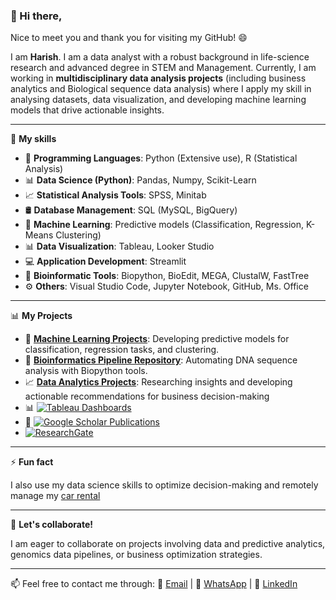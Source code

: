 ### 👋 Hi there, 

Nice to meet you and thank you for visiting my GitHub! 😄

I am **Harish**. I am a data analyst with a robust background in life-science research and advanced degree in STEM and Management. 
Currently, I am working in **multidisciplinary data analysis projects** (including business analytics and Biological sequence data analysis) where I apply my skill in analysing datasets, 
data visualization, and developing machine learning models that drive actionable insights.   

---


🌱 **My skills**
- 🐍 **Programming Languages**: Python (Extensive use), R (Statistical Analysis)  
- 📊 **Data Science (Python)**: Pandas, Numpy, Scikit-Learn  
- 📈 **Statistical Analysis Tools**: SPSS, Minitab  
- 🛢️ **Database Management**: SQL (MySQL, BigQuery)  
- 🤖 **Machine Learning**: Predictive models (Classification, Regression, K-Means Clustering)  
- 📊 **Data Visualization**: Tableau, Looker Studio  
- 💻 **Application Development**: Streamlit  
- 🧬 **Bioinformatic Tools**: Biopython, BioEdit, MEGA, ClustalW, FastTree  
- ⚙️ **Others**: Visual Studio Code, Jupyter Notebook, GitHub, Ms. Office  

---

📊 **My Projects**  
- 🤖 [**Machine Learning Projects**](https://github.com/harishmuh/machine_learning_projects/tree/main): Developing predictive models for classification, regression tasks, and clustering.  
- 🧬 [**Bioinformatics Pipeline Repository**](https://github.com/harishmuh/bioinformatics_biopython_projects): Automating DNA sequence analysis with Biopython tools.  
- 📈 [**Data Analytics Projects**](#): Researching insights and developing actionable recommendations for business decision-making   
- 📊 [![Tableau Dashboards](https://img.shields.io/badge/Tableau-Dashboards-orange?style=flat&logo=Tableau)](https://public.tableau.com/app/profile/harish.muhammad/vizzes)  
- 🔬 [![Google Scholar Publications](https://img.shields.io/badge/Google-Scholar-blue?style=flat&logo=GoogleScholar)](https://scholar.google.com/citations?user=TokimwYAAAAJ&hl=en)  
- [![ResearchGate](https://img.shields.io/badge/ResearchGate-%2300CCBB.svg?style=for-the-badge&logo=ResearchGate&logoColor=white)](https://www.researchgate.net/profile/Harish-Muhammad-2)

---

⚡ **Fun fact**

I also use my data science skills to optimize decision-making and remotely manage my [car rental](https://arasyarentcar.com/)

---

👀 **Let's collaborate!**

I am eager to collaborate on projects involving data and predictive analytics, genomics data pipelines, or business optimization strategies.

---

📫 Feel free to contact me through:
📧 [Email](mailto:harishmuh@gmail.com) | 📱 [WhatsApp](https://wa.me/6281288387694) | 💼 [LinkedIn](https://www.linkedin.com/in/harish-muhammad-7b600b102/)

  
